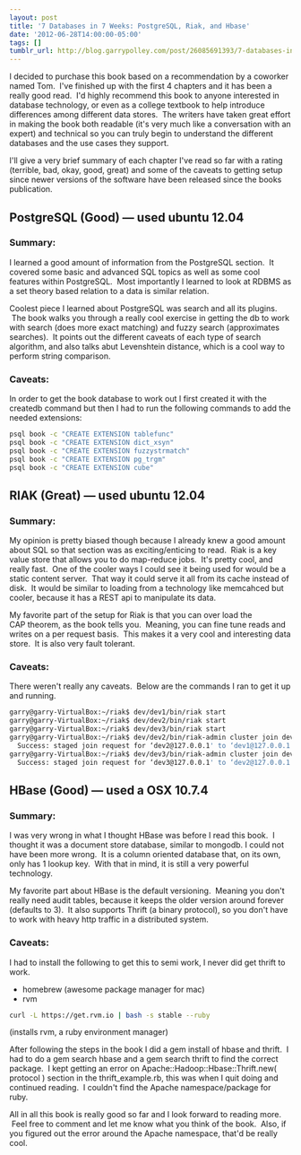 ```yaml
---
layout: post
title: '7 Databases in 7 Weeks: PostgreSQL, Riak, and Hbase'
date: '2012-06-28T14:00:00-05:00'
tags: []
tumblr_url: http://blog.garrypolley.com/post/26085691393/7-databases-in-7-weeks-postgresql-riak-and
---
```

I decided to purchase this book based on a recommendation by a coworker named Tom.  I've finished up with the first 4 chapters and it has been a really good read.  I'd highly recommend this book to anyone interested in database technology, or even as a college textbook to help introduce differences among different data stores.  The writers have taken great effort in making the book both readable (it's very much like a conversation with an expert) and technical so you can truly begin to understand the different databases and the use cases they support.  

I'll give a very brief summary of each chapter I've read so far with a rating (terrible, bad, okay, good, great) and some of the caveats to getting setup since newer versions of the software have been released since the books publication.

## PostgreSQL (Good) — used ubuntu 12.04

### Summary:

I learned a good amount of information from the PostgreSQL section.  It covered some basic and advanced SQL topics as well as some cool features within PostgreSQL.  Most importantly I learned to look at RDBMS as a set theory based relation to a data is similar relation.

Coolest piece I learned about PostgreSQL was search and all its plugins.  The book walks you through a really cool exercise in getting the db to work with search (does more exact matching) and fuzzy search (approximates searches).  It points out the different caveats of each type of search algorithm, and also talks abut Levenshtein distance, which is a cool way to perform string comparison. 

### Caveats:

In order to get the book database to work out I first created it with the createdb command but then I had to run the following commands to add the needed extensions:

```sh
psql book -c "CREATE EXTENSION tablefunc"
psql book -c "CREATE EXTENSION dict_xsyn"
psql book -c "CREATE EXTENSION fuzzystrmatch"
psql book -c "CREATE EXTENSION pg_trgm"
psql book -c "CREATE EXTENSION cube"
```

## RIAK (Great) — used ubuntu 12.04

### Summary:

My opinion is pretty biased though because I already knew a good amount about SQL so that section was as exciting/enticing to read.  Riak is a key value store that allows you to do map-reduce jobs.  It's pretty cool, and really fast.  One of the cooler ways I could see it being used for would be a static content server.  That way it could serve it all from its cache instead of disk.  It would be similar to loading from a technology like memcahced but cooler, because it has a REST api to manipulate its data.  

My favorite part of the setup for Riak is that you can over load the CAP theorem, as the book tells you.  Meaning, you can fine tune reads and writes on a per request basis.  This makes it a very cool and interesting data store.  It is also very fault tolerant.   

### Caveats:

There weren't really any caveats.  Below are the commands I ran to get it up and running.

```sh
garry@garry-VirtualBox:~/riak$ dev/dev1/bin/riak start
garry@garry-VirtualBox:~/riak$ dev/dev2/bin/riak start
garry@garry-VirtualBox:~/riak$ dev/dev3/bin/riak start
garry@garry-VirtualBox:~/riak$ dev/dev2/bin/riak-admin cluster join dev1@127.0.0.1
  Success: staged join request for ‘dev2@127.0.0.1' to ‘dev1@127.0.0.1'
garry@garry-VirtualBox:~/riak$ dev/dev3/bin/riak-admin cluster join dev2@127.0.0.1
  Success: staged join request for ‘dev3@127.0.0.1' to ‘dev2@127.0.0.1'
```

## HBase (Good) — used a OSX 10.7.4

### Summary:

I was very wrong in what I thought HBase was before I read this book.  I thought it was a document store database, similar to mongodb. I could not have been more wrong.  It is a column oriented database that, on its own, only has 1 lookup key.  With that in mind, it is still a very powerful technology.

My favorite part about HBase is the default versioning.  Meaning you don't really need audit tables, because it keeps the older version around forever (defaults to 3).  It also supports Thrift (a binary protocol), so you don't have to work with heavy http traffic in a distributed system.  

### Caveats:

I had to install the following to get this to semi work, I never did get thrift to work.

* homebrew (awesome package manager for mac)
* rvm
```sh
curl -L https://get.rvm.io | bash -s stable --ruby
```
 (installs rvm, a ruby environment manager)

After following the steps in the book I did a gem install of hbase and thrift.  I had to do a gem search hbase and a gem search thrift to find the correct package.  I kept getting an error on Apache::Hadoop::Hbase::Thrift.new( protocol ) section in the thrift_example.rb, this was when I quit doing and continued reading.  I couldn't find the Apache namespace/package for ruby.

All in all this book is really good so far and I look forward to reading more.  Feel free to comment and let me know what you think of the book.  Also, if you figured out the error around the Apache namespace, that'd be really cool.  
